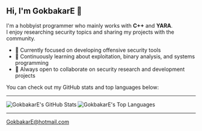 ## Hi, I'm GokbakarE 🐍

I'm a hobbyist programmer who mainly works with **C++** and **YARA**.  
I enjoy researching security topics and sharing my projects with the community.

- 🔭 Currently focused on developing offensive security tools  
- 🌱 Continuously learning about exploitation, binary analysis, and systems programming  
- 👯 Always open to collaborate on security research and development projects  

You can check out my GitHub stats and top languages below:

---

<a href="https://github.com/GokbakarE">
  <img align="left" src="https://github-readme-stats.vercel.app/api?username=GokbakarE&show_icons=true&theme=radical" alt="GokbakarE's GitHub Stats" />
</a>
<a href="https://github.com/GokbakarE">
  <img align="left" src="https://github-readme-stats.vercel.app/api/top-langs/?username=GokbakarE&layout=compact&theme=radical" alt="GokbakarE's Top Languages" />
</a>

<div style="clear: both;"></div>

---

<a href="mailto:GokbakarE@hotmail.com">GokbakarE@hotmail.com</a>
